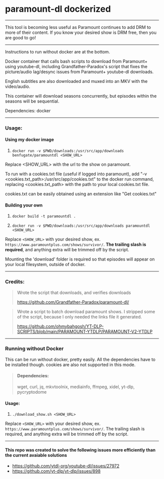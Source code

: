 # paramount-dl dockerized

---

This tool is becoming less useful as Paramount continues to add DRM to more of their content.
If you know your desired show is DRM free, then you are good to go!

---

Instructions to run without docker are at the bottom.

Docker container that calls bash scripts to download from Paramount+ using youtube-dl,
including Grandfather-Paradox's script that fixes the picture/audio lag/desync
issues from Paramount+ youtube-dl downloads.

English subtitles are also downloaded and muxed into an MKV with the video/audio.

This container will download seasons concurrently, but episodes within the seasons will be sequential.

Dependencies: docker

---

### Usage:

#### Using my docker image

1. `docker run -v $PWD/downloads:/usr/src/app/downloads benfugate/paramountdl <SHOW_URL>`

Replace <SHOW_URL> with the url to the show on paramount.

To run with a cookies.txt file (useful if logged into paramount), add "-v <cookies.txt_path>:/usr/src/app/cookies.txt"
to the docker run command, replacing <cookies.txt_path> with the path to your local cookies.txt file.

cookies.txt can be easily obtained using an extension like "Get cookies.txt"
#### Building your own

1. `docker build -t paramountdl .`

2. `docker run -v $PWD/downloads:/usr/src/app/downloads paramountdl <SHOW_URL>`

Replace `<SHOW_URL>` with your desired show, ex. `https://www.paramountplus.com/shows/survivor/`.
**The trailing slash is required**, and anything extra will be trimmed off by the script.

Mounting the 'download' folder is required so that episodes will appear on your local filesystem, outside of docker.

---

### Credits:

> Wrote the script that downloads, and verifies downloads
>
> https://github.com/Grandfather-Paradox/paramount-dl/

> Wrote a script to batch download paramount shows. I stripped some of the script,
> because I only needed the links file it generated.
> 
> https://github.com/ohmybahgosh/YT-DLP-SCRIPTS/blob/main/PARAMOUNT-YTDLP/PARAMOUNT-V2-YTDLP

---

### Running without Docker

This can be run without docker, pretty easily. All the dependencies have to be installed though.
cookies are also not supported in this mode.

> #### Dependencies:
> 
> wget, curl, jq, mkvtoolnix, mediainfo, ffmpeg, xidel, yt-dlp, pycryptodome

#### Usage:
1. `./download_show.sh <SHOW_URL>`

Replace `<SHOW_URL>` with your desired show, ex. `https://www.paramountplus.com/shows/survivor/`. The trailing slash is required, and anything extra will be trimmed off by the script.

---

#### This repo was created to solve the following issues more efficiently than the current avaiable solutions

- https://github.com/ytdl-org/youtube-dl/issues/27972
- https://github.com/yt-dlp/yt-dlp/issues/898